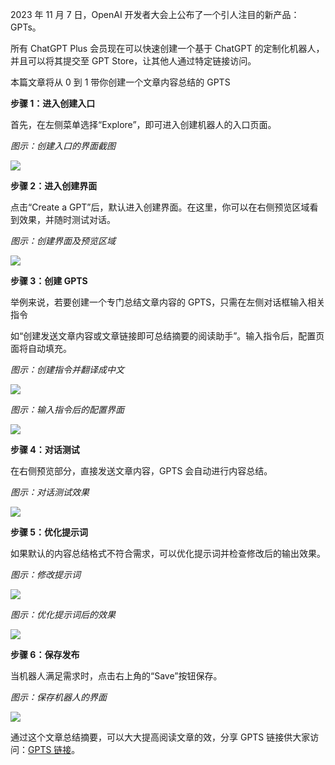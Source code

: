 2023 年 11 月 7 日，OpenAI 开发者大会上公布了一个引人注目的新产品：GPTs。

所有 ChatGPT Plus 会员现在可以快速创建一个基于 ChatGPT 的定制化机器人，并且可以将其提交至 GPT Store，让其他人通过特定链接访问。

本篇文章将从 0 到 1 带你创建一个文章内容总结的 GPTS

**步骤 1：进入创建入口**

首先，在左侧菜单选择“Explore”，即可进入创建机器人的入口页面。

_图示：创建入口的界面截图_

![](https://raw.githubusercontent.com/muchuang1024/imgcdn/master/image-20231211205927481.png)

**步骤 2：进入创建界面**

点击“Create a GPT”后，默认进入创建界面。在这里，你可以在右侧预览区域看到效果，并随时测试对话。

_图示：创建界面及预览区域_

![](https://raw.githubusercontent.com/muchuang1024/imgcdn/master/image-20231211211523314.png)

**步骤 3：创建 GPTS**

举例来说，若要创建一个专门总结文章内容的 GPTS，只需在左侧对话框输入相关指令

如“创建发送文章内容或文章链接即可总结摘要的阅读助手”。输入指令后，配置页面将自动填充。

_图示：创建指令并翻译成中文_

![](https://raw.githubusercontent.com/muchuang1024/imgcdn/master/image-20231211222510980.png)

_图示：输入指令后的配置界面_

![](https://raw.githubusercontent.com/muchuang1024/imgcdn/master/image-20231211222738308.png)

**步骤 4：对话测试**

在右侧预览部分，直接发送文章内容，GPTS 会自动进行内容总结。

_图示：对话测试效果_

![](https://raw.githubusercontent.com/muchuang1024/imgcdn/master/image-20231211224142222.png)

**步骤 5：优化提示词**

如果默认的内容总结格式不符合需求，可以优化提示词并检查修改后的输出效果。

_图示：修改提示词_

![](https://raw.githubusercontent.com/muchuang1024/imgcdn/master/image-20231211234336541.png)

_图示：优化提示词后的效果_

![](https://raw.githubusercontent.com/muchuang1024/imgcdn/master/image-20231211233827113.png)

**步骤 6：保存发布**

当机器人满足需求时，点击右上角的“Save”按钮保存。

_图示：保存机器人的界面_

![](https://raw.githubusercontent.com/muchuang1024/imgcdn/master/image-20231211224325521.png)

通过这个文章总结摘要，可以大大提高阅读文章的效，分享 GPTS 链接供大家访问：[GPTS 链接](https://chat.openai.com/g/g-KyT4HyjP0-wen-zhang-zong-jie-zhu-shou)。
